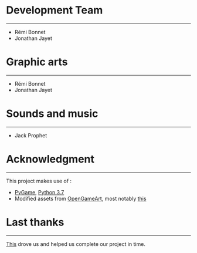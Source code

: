 # Development Team
--------------------
- Rémi Bonnet
- Jonathan Jayet


# Graphic arts
--------------------
- Rémi Bonnet
- Jonathan Jayet

# Sounds and music
--------------------
- Jack Prophet

# Acknowledgment
--------------------
This project makes use of :
- [PyGame](https://www.pygame.org), [Python 3.7](https://www.python.org)
- Modified assets from [OpenGameArt](http://opengameart.org), most notably [this](https://opengameart.org/content/house-tileset-blackguard)

# Last thanks
--------------------
[This](https://www.youtube.com/watch?v=dQw4w9WgXcQ) drove us and helped us complete our project in time.